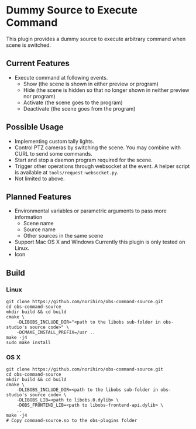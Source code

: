 Dummy Source to Execute Command
===============================

This plugin provides a dummy source to execute arbitrary command when scene is switched.

## Current Features

* Execute command at following events.
  * Show (the scene is shown in either preview or program)
  * Hide (the scene is hidden so that no longer shown in neither preview nor program)
  * Activate (the scene goes to the program)
  * Deactivate (the scene goes from the program)

## Possible Usage

* Implementing custom tally lights.
* Control PTZ cameras by switching the scene.
  You may combine with CURL to send some commands.
* Start and stop a daemon program required for the scene.
* Trigger other operations through websocket at the event.
  A helper script is available at `tools/request-websocket.py`.
* Not limited to above.

## Planned Features

* Environmental variables or parametric arguments to pass more information
  * Scene name
  * Source name
  * Other sources in the same scene
* Support Mac OS X and Windows
  Currently this plugin is only tested on Linux.
* Icon

## Build

### Linux
```
git clone https://github.com/norihiro/obs-command-source.git
cd obs-command-source
mkdir build && cd build
cmake \
	-DLIBOBS_INCLUDE_DIR="<path to the libobs sub-folder in obs-studio's source code>" \
	-DCMAKE_INSTALL_PREFIX=/usr ..
make -j4
sudo make install
```

### OS X
```
git clone https://github.com/norihiro/obs-command-source.git
cd obs-command-source
mkdir build && cd build
cmake \
	-DLIBOBS_INCLUDE_DIR=<path to the libobs sub-folder in obs-studio's source code> \
	-DLIBOBS_LIB=<path to libobs.0.dylib> \
	-DOBS_FRONTEND_LIB=<path to libobs-frontend-api.dylib> \
	..
make -j4
# Copy command-source.so to the obs-plugins folder
```
